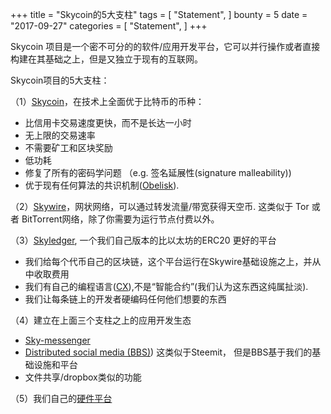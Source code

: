 +++
title = "Skycoin的5大支柱"
tags = [
    "Statement",
]
bounty = 5
date = "2017-09-27"
categories = [
    "Statement",
]
+++

Skycoin 项目是一个密不可分的的软件/应用开发平台，它可以并行操作或者直接构建在其基础之上，但是又独立于现有的互联网。

Skycoin项目的5大支柱：

（1）[Skycoin](https://github.com/skycoin/skycoin)，在技术上全面优于比特币的币种：

- 比信用卡交易速度更快，而不是长达一小时
- 无上限的交易速率
- 不需要矿工和区块奖励
- 低功耗
- 修复了所有的密码学问题 （e.g. 签名延展性(signature malleability))
- 优于现有任何算法的共识机制([Obelisk](/statement/obelisk-the-skycoin-consensus-algorithm/)).

（2）[Skywire](/tags/skywire/)，网状网络，可以通过转发流量/带宽获得天空币. 这类似于 Tor 或者 BitTorrent网络，除了你需要为运行节点付费以外。

（3）[Skyledger](https://www.skyledger.net), 一个我们自己版本的比以太坊的ERC20 更好的平台

- 我们给每个代币自己的区块链，这个平台运行在Skywire基础设施之上，并从中收取费用
- 我们有自己的编程语言([CX](/overview/cx-overview/)),不是“智能合约”(我们认为这东西这纯属扯淡).
- 我们让每条链上的开发者硬编码任何他们想要的东西

（4）建立在上面三个支柱之上的应用开发生态

- [Sky-messenger](http://messenger.skycoin.net/)
- [Distributed social media (BBS)](https://github.com/skycoin/bbs)) 这类似于Steemit， 但是BBS基于我们的基础设施和平台
- 文件共享/dropbox类似的功能

（5）我们自己的[硬件平台](/statement/skywire-miner-hardware-for-the-next-internet/)
